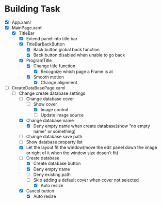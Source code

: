 # Building Task

- [x] App.xaml
- [x] MainPage.xaml
  - [x] TitleBar
    - [x] Extend panel into title bar
    - [x] TitleBarBackButton
      - [x] Back button global back function
      - [x] Back button disabled when unable to go back
    - [x] ProgramTitle
      - [x] Change title function
        - [x] Recognize which page a Frame is at
      - [x] Smooth motion
        - [x] Change alignment
- [ ] CreateDataBasePage.xaml
  - [ ] Change create database settings
    - [ ] Change database cover
      - [ ] Show cover
        - [x] Image control
        - [ ] Update image source
    - [x] Change database name
      - [x] Deny empty name when create database(show "no empty name" or something)
    - [ ] Change database save path
    - [ ] Show database property list
    - [x] Let the layout fit the window(move the edit panel down the image or right of it when the window size dosen't fit)
    - [ ] Create database
      - [x] Create database button
      - [x] Deny empty name
      - [ ] Deny existing path
      - [ ] Skip adding a default cover when cover not selected
        - [x] Auto resize
    - [x] Cancel button
      - [x] Auto resize
